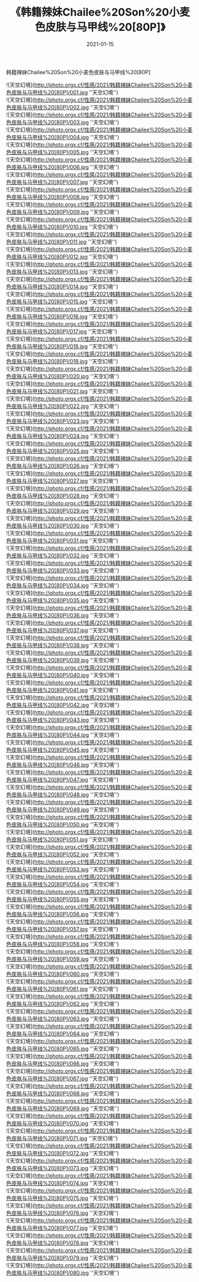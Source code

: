 ﻿---
layout: post
title: 《韩籍辣妹Chailee%20Son%20小麦色皮肤与马甲线%20[80P]》
date: 2021-01-15
img: http://photo.orgx.cf/性感/2021/韩籍辣妹Chailee%20Son%20小麦色皮肤与马甲线%20[80P]/000.jpg
tags: [美女,性感,泳衣]
---

韩籍辣妹Chailee%20Son%20小麦色皮肤与马甲线%20[80P]



![天空幻境](http://photo.orgx.cf/性感/2021/韩籍辣妹Chailee%20Son%20小麦色皮肤与马甲线%20[80P]/001.jpg ''天空幻境'')<br>
![天空幻境](http://photo.orgx.cf/性感/2021/韩籍辣妹Chailee%20Son%20小麦色皮肤与马甲线%20[80P]/002.jpg ''天空幻境'')<br>
![天空幻境](http://photo.orgx.cf/性感/2021/韩籍辣妹Chailee%20Son%20小麦色皮肤与马甲线%20[80P]/003.jpg ''天空幻境'')<br>
![天空幻境](http://photo.orgx.cf/性感/2021/韩籍辣妹Chailee%20Son%20小麦色皮肤与马甲线%20[80P]/004.jpg ''天空幻境'')<br>
![天空幻境](http://photo.orgx.cf/性感/2021/韩籍辣妹Chailee%20Son%20小麦色皮肤与马甲线%20[80P]/005.jpg ''天空幻境'')<br>
![天空幻境](http://photo.orgx.cf/性感/2021/韩籍辣妹Chailee%20Son%20小麦色皮肤与马甲线%20[80P]/006.jpg ''天空幻境'')<br>
![天空幻境](http://photo.orgx.cf/性感/2021/韩籍辣妹Chailee%20Son%20小麦色皮肤与马甲线%20[80P]/007.jpg ''天空幻境'')<br>
![天空幻境](http://photo.orgx.cf/性感/2021/韩籍辣妹Chailee%20Son%20小麦色皮肤与马甲线%20[80P]/008.jpg ''天空幻境'')<br>
![天空幻境](http://photo.orgx.cf/性感/2021/韩籍辣妹Chailee%20Son%20小麦色皮肤与马甲线%20[80P]/009.jpg ''天空幻境'')<br>
![天空幻境](http://photo.orgx.cf/性感/2021/韩籍辣妹Chailee%20Son%20小麦色皮肤与马甲线%20[80P]/010.jpg ''天空幻境'')<br>
![天空幻境](http://photo.orgx.cf/性感/2021/韩籍辣妹Chailee%20Son%20小麦色皮肤与马甲线%20[80P]/011.jpg ''天空幻境'')<br>
![天空幻境](http://photo.orgx.cf/性感/2021/韩籍辣妹Chailee%20Son%20小麦色皮肤与马甲线%20[80P]/012.jpg ''天空幻境'')<br>
![天空幻境](http://photo.orgx.cf/性感/2021/韩籍辣妹Chailee%20Son%20小麦色皮肤与马甲线%20[80P]/013.jpg ''天空幻境'')<br>
![天空幻境](http://photo.orgx.cf/性感/2021/韩籍辣妹Chailee%20Son%20小麦色皮肤与马甲线%20[80P]/014.jpg ''天空幻境'')<br>
![天空幻境](http://photo.orgx.cf/性感/2021/韩籍辣妹Chailee%20Son%20小麦色皮肤与马甲线%20[80P]/015.jpg ''天空幻境'')<br>
![天空幻境](http://photo.orgx.cf/性感/2021/韩籍辣妹Chailee%20Son%20小麦色皮肤与马甲线%20[80P]/016.jpg ''天空幻境'')<br>
![天空幻境](http://photo.orgx.cf/性感/2021/韩籍辣妹Chailee%20Son%20小麦色皮肤与马甲线%20[80P]/017.jpg ''天空幻境'')<br>
![天空幻境](http://photo.orgx.cf/性感/2021/韩籍辣妹Chailee%20Son%20小麦色皮肤与马甲线%20[80P]/018.jpg ''天空幻境'')<br>
![天空幻境](http://photo.orgx.cf/性感/2021/韩籍辣妹Chailee%20Son%20小麦色皮肤与马甲线%20[80P]/019.jpg ''天空幻境'')<br>
![天空幻境](http://photo.orgx.cf/性感/2021/韩籍辣妹Chailee%20Son%20小麦色皮肤与马甲线%20[80P]/020.jpg ''天空幻境'')<br>
![天空幻境](http://photo.orgx.cf/性感/2021/韩籍辣妹Chailee%20Son%20小麦色皮肤与马甲线%20[80P]/021.jpg ''天空幻境'')<br>
![天空幻境](http://photo.orgx.cf/性感/2021/韩籍辣妹Chailee%20Son%20小麦色皮肤与马甲线%20[80P]/022.jpg ''天空幻境'')<br>
![天空幻境](http://photo.orgx.cf/性感/2021/韩籍辣妹Chailee%20Son%20小麦色皮肤与马甲线%20[80P]/023.jpg ''天空幻境'')<br>
![天空幻境](http://photo.orgx.cf/性感/2021/韩籍辣妹Chailee%20Son%20小麦色皮肤与马甲线%20[80P]/024.jpg ''天空幻境'')<br>
![天空幻境](http://photo.orgx.cf/性感/2021/韩籍辣妹Chailee%20Son%20小麦色皮肤与马甲线%20[80P]/025.jpg ''天空幻境'')<br>
![天空幻境](http://photo.orgx.cf/性感/2021/韩籍辣妹Chailee%20Son%20小麦色皮肤与马甲线%20[80P]/026.jpg ''天空幻境'')<br>
![天空幻境](http://photo.orgx.cf/性感/2021/韩籍辣妹Chailee%20Son%20小麦色皮肤与马甲线%20[80P]/027.jpg ''天空幻境'')<br>
![天空幻境](http://photo.orgx.cf/性感/2021/韩籍辣妹Chailee%20Son%20小麦色皮肤与马甲线%20[80P]/028.jpg ''天空幻境'')<br>
![天空幻境](http://photo.orgx.cf/性感/2021/韩籍辣妹Chailee%20Son%20小麦色皮肤与马甲线%20[80P]/029.jpg ''天空幻境'')<br>
![天空幻境](http://photo.orgx.cf/性感/2021/韩籍辣妹Chailee%20Son%20小麦色皮肤与马甲线%20[80P]/030.jpg ''天空幻境'')<br>
![天空幻境](http://photo.orgx.cf/性感/2021/韩籍辣妹Chailee%20Son%20小麦色皮肤与马甲线%20[80P]/031.jpg ''天空幻境'')<br>
![天空幻境](http://photo.orgx.cf/性感/2021/韩籍辣妹Chailee%20Son%20小麦色皮肤与马甲线%20[80P]/032.jpg ''天空幻境'')<br>
![天空幻境](http://photo.orgx.cf/性感/2021/韩籍辣妹Chailee%20Son%20小麦色皮肤与马甲线%20[80P]/033.jpg ''天空幻境'')<br>
![天空幻境](http://photo.orgx.cf/性感/2021/韩籍辣妹Chailee%20Son%20小麦色皮肤与马甲线%20[80P]/034.jpg ''天空幻境'')<br>
![天空幻境](http://photo.orgx.cf/性感/2021/韩籍辣妹Chailee%20Son%20小麦色皮肤与马甲线%20[80P]/035.jpg ''天空幻境'')<br>
![天空幻境](http://photo.orgx.cf/性感/2021/韩籍辣妹Chailee%20Son%20小麦色皮肤与马甲线%20[80P]/036.jpg ''天空幻境'')<br>
![天空幻境](http://photo.orgx.cf/性感/2021/韩籍辣妹Chailee%20Son%20小麦色皮肤与马甲线%20[80P]/037.jpg ''天空幻境'')<br>
![天空幻境](http://photo.orgx.cf/性感/2021/韩籍辣妹Chailee%20Son%20小麦色皮肤与马甲线%20[80P]/038.jpg ''天空幻境'')<br>
![天空幻境](http://photo.orgx.cf/性感/2021/韩籍辣妹Chailee%20Son%20小麦色皮肤与马甲线%20[80P]/039.jpg ''天空幻境'')<br>
![天空幻境](http://photo.orgx.cf/性感/2021/韩籍辣妹Chailee%20Son%20小麦色皮肤与马甲线%20[80P]/040.jpg ''天空幻境'')<br>
![天空幻境](http://photo.orgx.cf/性感/2021/韩籍辣妹Chailee%20Son%20小麦色皮肤与马甲线%20[80P]/041.jpg ''天空幻境'')<br>
![天空幻境](http://photo.orgx.cf/性感/2021/韩籍辣妹Chailee%20Son%20小麦色皮肤与马甲线%20[80P]/042.jpg ''天空幻境'')<br>
![天空幻境](http://photo.orgx.cf/性感/2021/韩籍辣妹Chailee%20Son%20小麦色皮肤与马甲线%20[80P]/043.jpg ''天空幻境'')<br>
![天空幻境](http://photo.orgx.cf/性感/2021/韩籍辣妹Chailee%20Son%20小麦色皮肤与马甲线%20[80P]/044.jpg ''天空幻境'')<br>
![天空幻境](http://photo.orgx.cf/性感/2021/韩籍辣妹Chailee%20Son%20小麦色皮肤与马甲线%20[80P]/045.jpg ''天空幻境'')<br>
![天空幻境](http://photo.orgx.cf/性感/2021/韩籍辣妹Chailee%20Son%20小麦色皮肤与马甲线%20[80P]/046.jpg ''天空幻境'')<br>
![天空幻境](http://photo.orgx.cf/性感/2021/韩籍辣妹Chailee%20Son%20小麦色皮肤与马甲线%20[80P]/047.jpg ''天空幻境'')<br>
![天空幻境](http://photo.orgx.cf/性感/2021/韩籍辣妹Chailee%20Son%20小麦色皮肤与马甲线%20[80P]/048.jpg ''天空幻境'')<br>
![天空幻境](http://photo.orgx.cf/性感/2021/韩籍辣妹Chailee%20Son%20小麦色皮肤与马甲线%20[80P]/049.jpg ''天空幻境'')<br>
![天空幻境](http://photo.orgx.cf/性感/2021/韩籍辣妹Chailee%20Son%20小麦色皮肤与马甲线%20[80P]/050.jpg ''天空幻境'')<br>
![天空幻境](http://photo.orgx.cf/性感/2021/韩籍辣妹Chailee%20Son%20小麦色皮肤与马甲线%20[80P]/051.jpg ''天空幻境'')<br>
![天空幻境](http://photo.orgx.cf/性感/2021/韩籍辣妹Chailee%20Son%20小麦色皮肤与马甲线%20[80P]/052.jpg ''天空幻境'')<br>
![天空幻境](http://photo.orgx.cf/性感/2021/韩籍辣妹Chailee%20Son%20小麦色皮肤与马甲线%20[80P]/053.jpg ''天空幻境'')<br>
![天空幻境](http://photo.orgx.cf/性感/2021/韩籍辣妹Chailee%20Son%20小麦色皮肤与马甲线%20[80P]/054.jpg ''天空幻境'')<br>
![天空幻境](http://photo.orgx.cf/性感/2021/韩籍辣妹Chailee%20Son%20小麦色皮肤与马甲线%20[80P]/055.jpg ''天空幻境'')<br>
![天空幻境](http://photo.orgx.cf/性感/2021/韩籍辣妹Chailee%20Son%20小麦色皮肤与马甲线%20[80P]/056.jpg ''天空幻境'')<br>
![天空幻境](http://photo.orgx.cf/性感/2021/韩籍辣妹Chailee%20Son%20小麦色皮肤与马甲线%20[80P]/057.jpg ''天空幻境'')<br>
![天空幻境](http://photo.orgx.cf/性感/2021/韩籍辣妹Chailee%20Son%20小麦色皮肤与马甲线%20[80P]/058.jpg ''天空幻境'')<br>
![天空幻境](http://photo.orgx.cf/性感/2021/韩籍辣妹Chailee%20Son%20小麦色皮肤与马甲线%20[80P]/059.jpg ''天空幻境'')<br>
![天空幻境](http://photo.orgx.cf/性感/2021/韩籍辣妹Chailee%20Son%20小麦色皮肤与马甲线%20[80P]/060.jpg ''天空幻境'')<br>
![天空幻境](http://photo.orgx.cf/性感/2021/韩籍辣妹Chailee%20Son%20小麦色皮肤与马甲线%20[80P]/061.jpg ''天空幻境'')<br>
![天空幻境](http://photo.orgx.cf/性感/2021/韩籍辣妹Chailee%20Son%20小麦色皮肤与马甲线%20[80P]/062.jpg ''天空幻境'')<br>
![天空幻境](http://photo.orgx.cf/性感/2021/韩籍辣妹Chailee%20Son%20小麦色皮肤与马甲线%20[80P]/063.jpg ''天空幻境'')<br>
![天空幻境](http://photo.orgx.cf/性感/2021/韩籍辣妹Chailee%20Son%20小麦色皮肤与马甲线%20[80P]/064.jpg ''天空幻境'')<br>
![天空幻境](http://photo.orgx.cf/性感/2021/韩籍辣妹Chailee%20Son%20小麦色皮肤与马甲线%20[80P]/065.jpg ''天空幻境'')<br>
![天空幻境](http://photo.orgx.cf/性感/2021/韩籍辣妹Chailee%20Son%20小麦色皮肤与马甲线%20[80P]/066.jpg ''天空幻境'')<br>
![天空幻境](http://photo.orgx.cf/性感/2021/韩籍辣妹Chailee%20Son%20小麦色皮肤与马甲线%20[80P]/067.jpg ''天空幻境'')<br>
![天空幻境](http://photo.orgx.cf/性感/2021/韩籍辣妹Chailee%20Son%20小麦色皮肤与马甲线%20[80P]/068.jpg ''天空幻境'')<br>
![天空幻境](http://photo.orgx.cf/性感/2021/韩籍辣妹Chailee%20Son%20小麦色皮肤与马甲线%20[80P]/069.jpg ''天空幻境'')<br>
![天空幻境](http://photo.orgx.cf/性感/2021/韩籍辣妹Chailee%20Son%20小麦色皮肤与马甲线%20[80P]/070.jpg ''天空幻境'')<br>
![天空幻境](http://photo.orgx.cf/性感/2021/韩籍辣妹Chailee%20Son%20小麦色皮肤与马甲线%20[80P]/071.jpg ''天空幻境'')<br>
![天空幻境](http://photo.orgx.cf/性感/2021/韩籍辣妹Chailee%20Son%20小麦色皮肤与马甲线%20[80P]/072.jpg ''天空幻境'')<br>
![天空幻境](http://photo.orgx.cf/性感/2021/韩籍辣妹Chailee%20Son%20小麦色皮肤与马甲线%20[80P]/073.jpg ''天空幻境'')<br>
![天空幻境](http://photo.orgx.cf/性感/2021/韩籍辣妹Chailee%20Son%20小麦色皮肤与马甲线%20[80P]/074.jpg ''天空幻境'')<br>
![天空幻境](http://photo.orgx.cf/性感/2021/韩籍辣妹Chailee%20Son%20小麦色皮肤与马甲线%20[80P]/075.jpg ''天空幻境'')<br>
![天空幻境](http://photo.orgx.cf/性感/2021/韩籍辣妹Chailee%20Son%20小麦色皮肤与马甲线%20[80P]/076.jpg ''天空幻境'')<br>
![天空幻境](http://photo.orgx.cf/性感/2021/韩籍辣妹Chailee%20Son%20小麦色皮肤与马甲线%20[80P]/077.jpg ''天空幻境'')<br>
![天空幻境](http://photo.orgx.cf/性感/2021/韩籍辣妹Chailee%20Son%20小麦色皮肤与马甲线%20[80P]/078.jpg ''天空幻境'')<br>
![天空幻境](http://photo.orgx.cf/性感/2021/韩籍辣妹Chailee%20Son%20小麦色皮肤与马甲线%20[80P]/079.jpg ''天空幻境'')<br>
![天空幻境](http://photo.orgx.cf/性感/2021/韩籍辣妹Chailee%20Son%20小麦色皮肤与马甲线%20[80P]/080.jpg ''天空幻境'')<br>